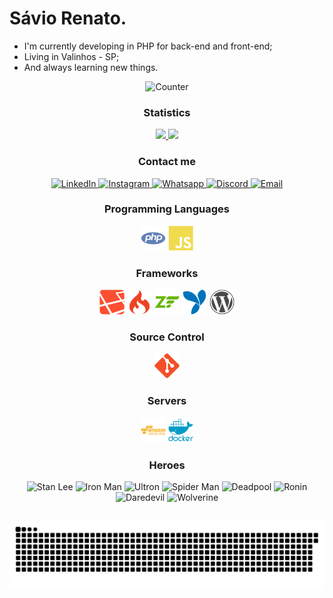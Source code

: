 # Sávio Renato.

- I'm currently developing in PHP for back-end and front-end;
- Living in Valinhos - SP;
- And always learning new things.

<p align="center"><img alt="Counter" src="https://komarev.com/ghpvc/?username=saviorenato&color=green" /></p>

<h3 align="center">Statistics</h3>
<p align="center">
  <a href="https://github.com/saviorenato">
  <img height="180em" src="https://github-readme-stats.vercel.app/api?username=saviorenato&show_icons=true&theme=nord&include_all_commits=true&count_private=true"/>
  <img height="180em" src="https://github-readme-stats.vercel.app/api/top-langs/?username=saviorenato&layout=compact&langs_count=7&theme=nord"/>
 </a>
</p>

<h3 align="center">Contact me</h3>
<p align="center">
	<a href="https://www.linkedin.com/in/saviorenato/" target="_blank">
		<img alt="LinkedIn" src="https://img.shields.io/badge/LinkedIn-0077B5?style=for-the-badge&logo=linkedin&logoColor=white" />
	</a>
	<a href="https://www.instagram.com/savio.renato/" target="_blank">
		<img alt="Instagram" src="https://img.shields.io/badge/Instagram-E4405F?style=for-the-badge&logo=instagram&logoColor=white"/>
	</a>
	<a href="https://web.whatsapp.com/send?phone=5519998806550" target="_blank">
		<img alt="Whatsapp" src="https://img.shields.io/badge/WhatsApp-25D366?style=for-the-badge&logo=whatsapp&logoColor=white" />
	</a>
	<a href="https://discord.gg/3We3reBt" target="_blank">
		<img alt="Discord" src="https://img.shields.io/badge/Discord-7289DA?style=for-the-badge&logo=discord&logoColor=white" />
	</a>
 	<a href="mailto:contato@saviorenato.com.br" target="_blank">
		<img alt="Email" src="https://img.shields.io/badge/Gmail-D14836?style=for-the-badge&logo=gmail&logoColor=white" />
	</a>
</p>

<h3 align="center">Programming Languages</h3>
<p align="center">
	<img alt="PHP" height="40" width="40" src="https://raw.githubusercontent.com/devicons/devicon/master/icons/php/php-plain.svg">
	<img alt="Javascript" height="40" width="40" src="https://raw.githubusercontent.com/devicons/devicon/master/icons/javascript/javascript-plain.svg">
</p>
 
<h3 align="center">Frameworks</h3>
<p align="center">
   	<img alt="Laravel" height="40" width="40" src="https://raw.githubusercontent.com/devicons/devicon/master/icons/laravel/laravel-plain.svg">
   	<img alt="Codeigniter" height="40" width="40" src="https://raw.githubusercontent.com/devicons/devicon/master/icons/codeigniter/codeigniter-plain.svg">
   	<img alt="Zend" height="40" width="40" src="https://raw.githubusercontent.com/devicons/devicon/master/icons/zend/zend-plain.svg">
	<img alt="Yii" height="40" width="40" src="https://raw.githubusercontent.com/devicons/devicon/master/icons/yii/yii-plain.svg">
    <img alt="Wordpress" height="40" width="40" src="https://raw.githubusercontent.com/devicons/devicon/master/icons/wordpress/wordpress-plain.svg">
</p>

<h3 align="center">Source Control</h3>
<p align="center">
	<img alt="Git" height="40" width="40" src="https://raw.githubusercontent.com/devicons/devicon/master/icons/git/git-plain.svg">
</p>

<h3 align="center">Servers</h3>
<p align="center">
	<img alt="Amazon" height="40" width="40" src="https://raw.githubusercontent.com/devicons/devicon/master/icons/amazonwebservices/amazonwebservices-plain-wordmark.svg">
	<img alt="Docker" height="40" width="40" src="https://raw.githubusercontent.com/devicons/devicon/master/icons/docker/docker-plain-wordmark.svg">
</p>

<h3 align="center">Heroes</h3>
<p align="center">
	<img height="110" alt="Stan Lee" src="https://cdn.iconscout.com/icon/premium/png-128-thumb/stan-lee-2024352-1703606.png"/>
	<img height="100" alt="Iron Man" src="https://cdn.iconscout.com/icon/premium/png-128-thumb/avatar-94-116460.png"/>
	<img height="100" alt="Ultron" src="https://cdn.iconscout.com/icon/premium/png-128-thumb/avatar-146-116514.png"/>
	<img height="100" alt="Spider Man" src="https://cdn.iconscout.com/icon/premium/png-128-thumb/avatar-39-116397.png"/>
	<img height="100" alt="Deadpool" src="https://cdn.iconscout.com/icon/premium/png-128-thumb/avatar-124-116490.png"/>
	<img height="100" alt="Ronin" src="https://cdn.iconscout.com/icon/premium/png-128-thumb/ronin-2545627-2126624.png"/>
	<img height="110" alt="Daredevil" src="https://cdn.iconscout.com/icon/premium/png-128-thumb/daredevil-2851238-2372717.png"/>
	<img height="100" alt="Wolverine" src="https://cdn.iconscout.com/icon/premium/png-128-thumb/wolverine-13-520235.png"/>
</p>

  ##
 
<p align="center">
 
  ![Snake animation](https://github.com/saviorenato/saviorenato/blob/output/github-contribution-grid-snake.svg)
 
</p>
